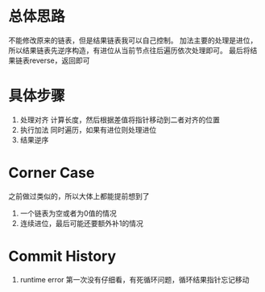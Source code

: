 # 总体思路
不能修改原来的链表，但是结果链表我可以自己控制。
加法主要的处理是进位，所以结果链表先逆序构造，有进位从当前节点往后遍历依次处理即可。
最后将结果链表reverse，返回即可

# 具体步骤
1. 处理对齐
计算长度，然后根据差值将指针移动到二者对齐的位置
2. 执行加法
同时遍历，如果有进位则处理进位
3. 结果逆序

# Corner Case
之前做过类似的，所以大体上都能提前想到了
1. 一个链表为空或者为0值的情况
2. 连续进位，最后可能还要额外补1的情况

# Commit History
1. runtime error
第一次没有仔细看，有死循环问题，循环结果指针忘记移动

